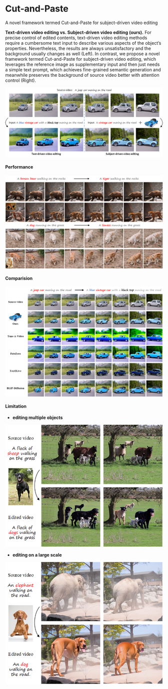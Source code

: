# Cut-and-Paste
A novel framework termed Cut-and-Paste for subject-driven video editing

**Text-driven video editing vs. Subject-driven video editing (ours).** For precise control of edited contents, text-driven
video editing methods require a cumbersome text input to describe various aspects of the object’s properties. Nevertheless, the
results are always unsatisfactory and the background usually changes as well (Left). In contrast, we propose a novel framework
termed Cut-and-Paste for subject-driven video editing, which leverages the reference image as supplementary input and then
just needs a simple text prompt, which achieves fine-grained semantic generation and meanwhile preserves the background of
source video better with attention control (Right).

![cover](images/cover.png)

#### Performance

![cover](images/performance.png)

#### Comparision

![cover](images/comparison.png)

#### Limitation

- **editing multiple objects**

![cover](images/limitation1.png)

- **editing on a large scale**

![cover](images/limitation3.png)
